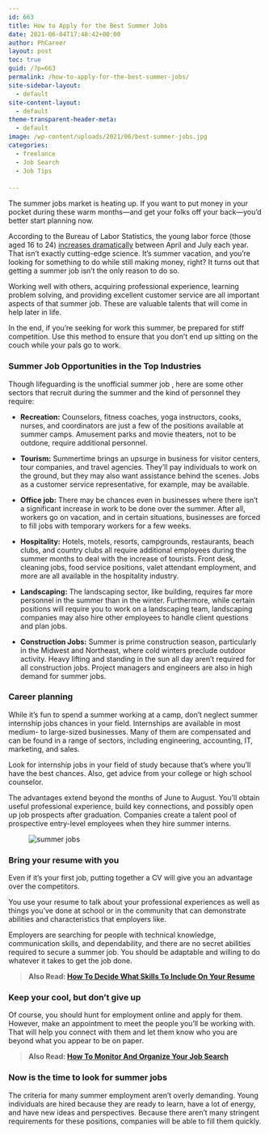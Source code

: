 ```yaml
---
id: 663
title: How to Apply for the Best Summer Jobs
date: 2021-06-04T17:48:42+00:00
author: PhCareer
layout: post
toc: true
guid: /?p=663
permalink: /how-to-apply-for-the-best-summer-jobs/
site-sidebar-layout:
  - default
site-content-layout:
  - default
theme-transparent-header-meta:
  - default
image: /wp-content/uploads/2021/06/best-summer-jobs.jpg
categories:
  - freelance
  - Job Search
  - Job Tips

---
```

The summer jobs market is heating up. If you want to put money in your pocket during these warm months—and get your folks off your back—you&#8217;d better start planning now.

According to the Bureau of Labor Statistics, the young labor force (those aged 16 to 24) [increases dramatically](https://www.bls.gov/news.release/youth.nr0.htm) between April and July each year. That isn&#8217;t exactly cutting-edge science. It&#8217;s summer vacation, and you&#8217;re looking for something to do while still making money, right? It turns out that getting a summer job isn&#8217;t the only reason to do so.

Working well with others, acquiring professional experience, learning problem solving, and providing excellent customer service are all important aspects of that summer job. These are valuable talents that will come in help later in life.

In the end, if you&#8217;re seeking for work this summer, be prepared for stiff competition. Use this method to ensure that you don&#8217;t end up sitting on the couch while your pals go to work.

### **Summer Job Opportunities in the Top Industries**

Though lifeguarding is the unofficial summer job , here are some other sectors that recruit during the summer and the kind of personnel they require:

  * **Recreation:** Counselors, fitness coaches, yoga instructors, cooks, nurses, and coordinators are just a few of the positions available at summer camps. Amusement parks and movie theaters, not to be outdone, require additional personnel.
  * **Tourism:** Summertime brings an upsurge in business for visitor centers, tour companies, and travel agencies. They&#8217;ll pay individuals to work on the ground, but they may also want assistance behind the scenes. Jobs as a customer service representative, for example, may be available.
  * **Office job:** There may be chances even in businesses where there isn&#8217;t a significant increase in work to be done over the summer. After all, workers go on vacation, and in certain situations, businesses are forced to fill jobs with temporary workers for a few weeks.



  * **Hospitality:** Hotels, motels, resorts, campgrounds, restaurants, beach clubs, and country clubs all require additional employees during the summer months to deal with the increase of tourists. Front desk, cleaning jobs, food service positions, valet attendant employment, and more are all available in the hospitality industry.
  * **Landscaping:** The landscaping sector, like building, requires far more personnel in the summer than in the winter. Furthermore, while certain positions will require you to work on a landscaping team, landscaping companies may also hire other employees to handle client questions and plan jobs.
  * **Construction Jobs:** Summer is prime construction season, particularly in the Midwest and Northeast, where cold winters preclude outdoor activity. Heavy lifting and standing in the sun all day aren&#8217;t required for all construction jobs. Project managers and engineers are also in high demand for summer jobs.

### **Career planning**

While it&#8217;s fun to spend a summer working at a camp, don&#8217;t neglect summer internship jobs chances in your field. Internships are available in most medium- to large-sized businesses. Many of them are compensated and can be found in a range of sectors, including engineering, accounting, IT, marketing, and sales.

Look for internship jobs in your field of study because that&#8217;s where you&#8217;ll have the best chances. Also, get advice from your college or high school counselor.

The advantages extend beyond the months of June to August. You&#8217;ll obtain useful professional experience, build key connections, and possibly open up job prospects after graduation. Companies create a talent pool of prospective entry-level employees when they hire summer interns.

<div class="wp-block-image">
  <figure class="aligncenter size-large"><img loading="lazy" width="1024" height="684" src="/wp-content/uploads/2021/06/summer-jobs-food-services-1024x684.jpg" alt="summer jobs" class="wp-image-664" srcset="/wp-content/uploads/2021/06/summer-jobs-food-services-1024x684.jpg 1024w, /wp-content/uploads/2021/06/summer-jobs-food-services-300x200.jpg 300w, /wp-content/uploads/2021/06/summer-jobs-food-services-768x513.jpg 768w, /wp-content/uploads/2021/06/summer-jobs-food-services.jpg 1068w" sizes="(max-width: 1024px) 100vw, 1024px" /></figure>
</div>

### **Bring your resume with you**

Even if it&#8217;s your first job, putting together a CV will give you an advantage over the competitors.

You use your resume to talk about your professional experiences as well as things you&#8217;ve done at school or in the community that can demonstrate abilities and characteristics that employers like.

Employers are searching for people with technical knowledge, communication skills, and dependability, and there are no secret abilities required to secure a summer job. You should be adaptable and willing to do whatever it takes to get the job done.

<blockquote class="wp-block-quote">
  <p>
    <strong>Also Read: <a href="/how-to-decide-what-skills-to-include-on-your-resume/">How To Decide What Skills To Include On Your Resume</a></strong>
  </p>
</blockquote>

### **Keep your cool, but don&#8217;t give up**

Of course, you should hunt for employment online and apply for them. However, make an appointment to meet the people you&#8217;ll be working with. That will help you connect with them and let them know who you are beyond what you appear to be on paper.

<blockquote class="wp-block-quote">
  <p>
    <strong>Also Read: <a href="/how-to-monitor-and-organize-your-job-search/">How To Monitor And Organize Your Job Search</a></strong>
  </p>
</blockquote>

### **Now is the time to look for summer jobs**

The criteria for many summer employment aren&#8217;t overly demanding. Young individuals are hired because they are ready to learn, have a lot of energy, and have new ideas and perspectives. Because there aren&#8217;t many stringent requirements for these positions, companies will be able to fill them quickly.

